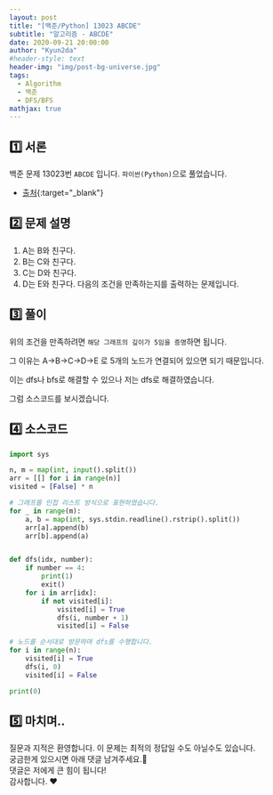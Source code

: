 ```yaml
---
layout: post
title: "[백준/Python] 13023 ABCDE"
subtitle: "알고리즘 - ABCDE"
date: 2020-09-21 20:00:00
author: "Kyun2da"
#header-style: text
header-img: "img/post-bg-universe.jpg"
tags:
  - Algorithm
  - 백준
  - DFS/BFS
mathjax: true
---
```


## 1️⃣ 서론

백준 문제 13023번 `ABCDE` 입니다. `파이썬(Python)`으로 풀었습니다.

- [출처](https://www.acmicpc.net/problem/13023){:target="\_blank"}

## 2️⃣ 문제 설명

1. A는 B와 친구다.
2. B는 C와 친구다.
3. C는 D와 친구다.
4. D는 E와 친구다.
   다음의 조건을 만족하는지를 출력하는 문제입니다.

## 3️⃣ 풀이

위의 조건을 만족하려면 `해당 그래프의 깊이가 5임을 증명`하면 됩니다.

그 이유는 A->B->C->D->E 로 5개의 노드가 연결되어 있으면 되기 때문입니다.

이는 dfs나 bfs로 해결할 수 있으나 저는 dfs로 해결하였습니다.

그럼 소스코드를 보시겠습니다.

## 4️⃣ 소스코드

```python
import sys

n, m = map(int, input().split())
arr = [[] for i in range(n)]
visited = [False] * n

# 그래프를 인접 리스트 방식으로 표현하였습니다.
for _ in range(m):
    a, b = map(int, sys.stdin.readline().rstrip().split())
    arr[a].append(b)
    arr[b].append(a)


def dfs(idx, number):
    if number == 4:
        print(1)
        exit()
    for i in arr[idx]:
        if not visited[i]:
            visited[i] = True
            dfs(i, number + 1)
            visited[i] = False

# 노드를 순서대로 방문하며 dfs를 수행합니다.
for i in range(n):
    visited[i] = True
    dfs(i, 0)
    visited[i] = False

print(0)
```

## 5️⃣ 마치며..

질문과 지적은 환영합니다. 이 문제는 최적의 정답일 수도 아닐수도 있습니다.  
궁금한게 있으시면 아래 댓글 남겨주세요.🙏  
댓글은 저에게 큰 힘이 됩니다!  
감사합니다. ❤️

